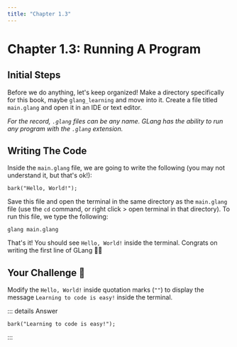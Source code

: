 ```yaml
---
title: "Chapter 1.3"
---
```


# Chapter 1.3: Running A Program

## Initial Steps

Before we do anything, let's keep organized! Make a directory specifically for this book, maybe `glang_learning` and move into it. Create a file titled `main.glang` and open it in an IDE or text editor.

_For the record, `.glang` files can be any name. GLang has the ability to run any program with the `.glang` extension._

## Writing The Code

Inside the `main.glang` file, we are going to write the following (you may not understand it, but that's ok!):

```
bark("Hello, World!");
```

Save this file and open the terminal in the same directory as the `main.glang` file (use the `cd` command, or right click > open terminal in that directory). To run this file, we type the following:

```
glang main.glang
```

That's it! You should see `Hello, World!` inside the terminal. Congrats on writing the first line of GLang 🎉🎉

## Your Challenge 🤔

Modify the `Hello, World!` inside quotation marks (`""`) to display the message `Learning to code is easy!` inside the terminal.

::: details Answer
```
bark("Learning to code is easy!");
```
:::
